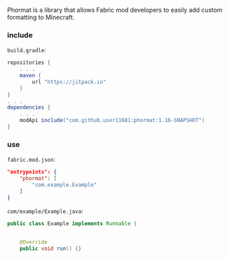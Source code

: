 Phormat is a library that allows Fabric mod developers to easily add custom formatting to Minecraft.

### include
`build.gradle`:
```groovy
repositories {
    . . .
    maven {
        url "https://jitpack.io"
    }
}
. . .
dependencies {
    . . .
    modApi include("com.github.user11681:phormat:1.16-SNAPSHOT")
}
```

### use
`fabric.mod.json`:
```json
"entrypoints": {
    "phormat": [
        "com.example.Example"
    ]
}
```
`com/example/Example.java`:
```java
public class Example implements Runnable {
    

    @Override
    public void run() {}

